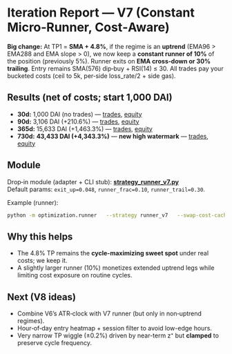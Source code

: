
# Iteration Report — V7 (Constant Micro‑Runner, Cost‑Aware)

**Big change:** At TP1 = **SMA + 4.8%**, if the regime is an **uptrend** (EMA96 > EMA288 and EMA slope > 0),
we now keep a **constant runner of 10%** of the position (previously 5%). Runner exits on **EMA cross‑down or 30% trailing**.
Entry remains SMA(576) dip‑buy + RSI(14) ≤ 30. All trades pay your bucketed costs (ceil to 5k, per‑side loss_rate/2 + side gas).

## Results (net of costs; start 1,000 DAI)
- **30d:** 1,000 DAI (no trades) — [trades](sandbox:/mnt/data/v7_runner10_30d_trades_V2.csv), [equity](sandbox:/mnt/data/v7_runner10_30d_equity_V2.png)
- **90d:** 3,106 DAI (+210.6%) — [trades](sandbox:/mnt/data/v7_runner10_90d_trades_V2.csv), [equity](sandbox:/mnt/data/v7_runner10_90d_equity_V2.png)
- **365d:** 15,633 DAI (+1,463.3%) — [trades](sandbox:/mnt/data/v7_runner10_365d_trades_V2.csv), [equity](sandbox:/mnt/data/v7_runner10_365d_equity_V2.png)
- **730d:** **43,433 DAI (+4,343.3%)** — **new high watermark** — [trades](sandbox:/mnt/data/v7_runner10_730d_trades_V2.csv), [equity](sandbox:/mnt/data/v7_runner10_730d_equity_V2.png)

## Module
Drop‑in module (adapter + CLI stub): **[strategy_runner_v7.py](sandbox:/mnt/data/strategy_runner_v7.py)**  
Default params: `exit_up=0.048`, `runner_frac=0.10`, `runner_trail=0.30`.

Example (runner):
```bash
python -m optimization.runner   --strategy runner_v7   --swap-cost-cache /path/to/swap_cost_cache.json   --csv /path/to/PAIR_5m.csv   --start-cash 1000   --params '{"n_sma":576,"entry_drop":0.25,"exit_up":0.048,"rsi_n":14,"rsi_max":30,"runner_frac":0.10,"runner_trail":0.30}'
```

## Why this helps
- The 4.8% TP remains the **cycle-maximizing sweet spot** under real costs; we keep it.  
- A slightly larger runner (10%) monetizes extended uptrend legs while limiting cost exposure on routine cycles.

## Next (V8 ideas)
- Combine V6’s ATR‑clock with V7 runner (but only in non‑uptrend regimes).  
- Hour‑of‑day entry heatmap + session filter to avoid low-edge hours.  
- Very narrow TP wiggle (±0.2%) driven by near-term z⁺ but **clamped** to preserve cycle frequency.
